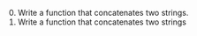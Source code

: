 0. Write a function that concatenates two strings.
1. Write a function that concatenates two strings
